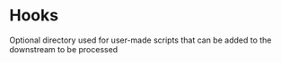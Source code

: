 # Hooks
Optional directory used for user-made scripts that can be added to the downstream to be processed